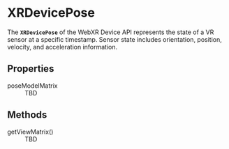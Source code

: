 # XRDevicePose

The **`XRDevicePose`** of the WebXR Device API represents the state of a VR sensor at a specific timestamp. Sensor state includes orientation, position, velocity, and acceleration information.

## Properties

<dl>
  <dt>poseModelMatrix</dt>
  <dd>TBD</dd>
</dl>

## Methods

<dl>
  <dt>getViewMatrix()</dt>
  <dd>TBD</dd>
</dl>
